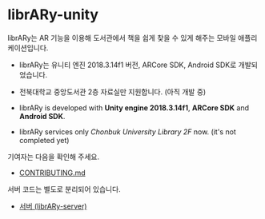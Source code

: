 # librARy-unity

librARy는 AR 기능을 이용해 도서관에서 책을 쉽게 찾을 수 있게 해주는 모바일 애플리케이션입니다.

+ librARy는 유니티 엔진 2018.3.14f1 버전, ARCore SDK, Android SDK로 개발되었습니다.
+ 전북대학교 중앙도서관 2층 자료실만 지원합니다. (아직 개발 중)

+ librARy is developed with **Unity engine 2018.3.14f1**, **ARCore SDK** and **Android SDK**.
+ librARy services only *Chonbuk University Library 2F* now. (it's not completed yet)


기여자는 다음을 확인해 주세요.
+ [CONTRIBUTING.md](https://github.com/CreNU/librARy-unity/blob/master/CONTRIBUTING.md)

서버 코드는 별도로 분리되어 있습니다.
+ [서버 (librARy-server)](https://github.com/CreNU/librARy-server)
